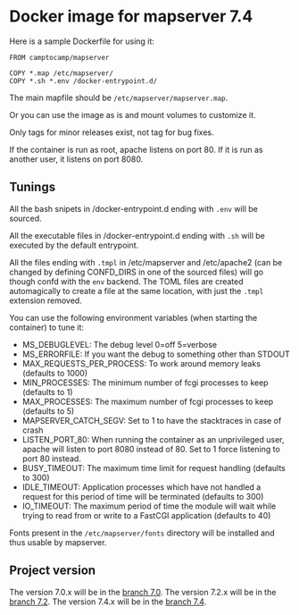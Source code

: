 # Docker image for mapserver 7.4

Here is a sample Dockerfile for using it:
```
FROM camptocamp/mapserver

COPY *.map /etc/mapserver/
COPY *.sh *.env /docker-entrypoint.d/
```

The main mapfile should be `/etc/mapserver/mapserver.map`.

Or you can use the image as is and mount volumes to customize it.

Only tags for minor releases exist, not tag for bug fixes.

If the container is run as root, apache listens on port 80. If it is run as
another user, it listens on port 8080.

## Tunings

All the bash snipets in /docker-entrypoint.d ending with `.env` will
be sourced.

All the executable files in /docker-entrypoint.d ending with `.sh` will
be executed by the default entrypoint.

All the files ending with `.tmpl` in /etc/mapserver and /etc/apache2 (can be
changed by defining CONFD_DIRS in one of the sourced files) will go though
confd with the `env` backend. The TOML files are created automagically to
create a file at the same location, with just the `.tmpl` extension removed.

You can use the following environment variables (when starting the container)
to tune it:
* MS_DEBUGLEVEL: The debug level 0=off 5=verbose
* MS_ERRORFILE: If you want the debug to something other than STDOUT
* MAX_REQUESTS_PER_PROCESS: To work around memory leaks (defaults to 1000)
* MIN_PROCESSES: The minimum number of fcgi processes to keep (defaults to 1)
* MAX_PROCESSES: The maximum number of fcgi processes to keep (defaults to 5)
* MAPSERVER_CATCH_SEGV: Set to 1 to have the stacktraces in case of crash
* LISTEN_PORT_80: When running the container as an unprivileged user, apache 
will listen to port 8080 instead of 80. Set to 1 force listening to port 80
instead.
* BUSY_TIMEOUT: The maximum time limit for request handling (defaults to 300)
* IDLE_TIMEOUT: Application processes which have not handled a request for
this period of time will be terminated (defaults to 300)
* IO_TIMEOUT: The maximum period of time the module will wait while trying to
read from or write to a FastCGI application (defaults to 40)


Fonts present in the `/etc/mapserver/fonts` directory will be installed and thus usable by mapserver.

## Project version

The version 7.0.x will be in the [branch 7.0](https://github.com/camptocamp/docker-mapserver/tree/7.0).
The version 7.2.x will be in the [branch 7.2](https://github.com/camptocamp/docker-mapserver/tree/7.2).
The version 7.4.x will be in the [branch 7.4](https://github.com/camptocamp/docker-mapserver/tree/7.4).
